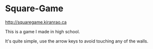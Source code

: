 # Square-Game

http://squaregame.kiranrao.ca

This is a game I made in high school. 

It's quite simple, use the arrow keys to avoid touching any of the walls. 
